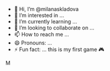 - 👋 Hi, I’m @milanaskladova
- 👀 I’m interested in ...
- 🌱 I’m currently learning ...
- 💞️ I’m looking to collaborate on ...
- 📫 How to reach me ...
- 😄 Pronouns: ...
- ⚡ Fun fact: ...
this is my first game 🎮

<!---
milanaskladova/milanaskladova is a ✨ special ✨ repository because its `README.md` (this file) appears on your GitHub profile.
You can click the Preview link to take a look at yes our changes.
--->
M
